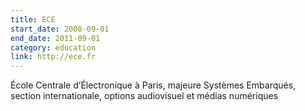 ```yaml
---
title: ECE
start_date: 2008-09-01
end_date: 2011-09-01
category: education
link: http://ece.fr
---
```


École Centrale d’Électronique à Paris, majeure Systèmes Embarqués, section internationale, options audiovisuel et médias numériques
